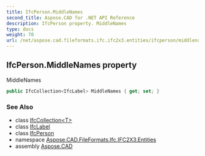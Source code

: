 ```yaml
---
title: IfcPerson.MiddleNames
second_title: Aspose.CAD for .NET API Reference
description: IfcPerson property. MiddleNames
type: docs
weight: 70
url: /net/aspose.cad.fileformats.ifc.ifc2x3.entities/ifcperson/middlenames/
---
```

## IfcPerson.MiddleNames property

MiddleNames

```csharp
public IfcCollection<IfcLabel> MiddleNames { get; set; }
```

### See Also

* class [IfcCollection&lt;T&gt;](../../../aspose.cad.fileformats.ifc/ifccollection-1/)
* class [IfcLabel](../../../aspose.cad.fileformats.ifc.ifc2x3.types/ifclabel/)
* class [IfcPerson](../)
* namespace [Aspose.CAD.FileFormats.Ifc.IFC2X3.Entities](../../ifcperson/)
* assembly [Aspose.CAD](../../../)


